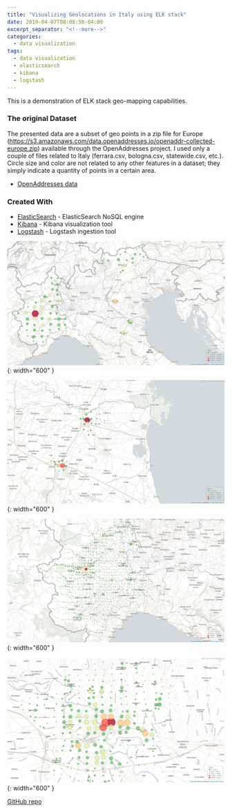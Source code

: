 ```yaml
---
title: "Visualizing Geolocations in Italy using ELK stack"
date: 2019-04-07T08:08:50-04:00
excerpt_separator: "<!--more-->"
categories:
  - data visualization
tags:
  - data visualization
  - elasticsearch
  - kibana
  - logstash
---
```


This is a demonstration of ELK stack geo-mapping capabilities.

<!--more-->

### The original Dataset

The presented data are a subset of geo points in a zip file for Europe (https://s3.amazonaws.com/data.openaddresses.io/openaddr-collected-europe.zip) available through the OpenAddresses project. I used only a couple of files related to Italy (ferrara.csv, bologna.csv, statewide.csv, etc.). Circle size and color are not related to any other features in a dataset; they simply indicate a quantity of points in a certain area.

* [OpenAddresses data](http://results.openaddresses.io/)


### Created With

* [ElasticSearch](https://www.elastic.co/) - ElasticSearch NoSQL engine
* [Kibana](https://www.elastic.co/products/kibana) - Kibana visualization tool
* [Logstash](https://www.elastic.co/products/logstash) - Logstash ingestion tool


![alt text](https://raw.githubusercontent.com/matkosoric/Data-Visualizations/master/Elasticsearch/ItalyGeoLocations/1.NorthItaly.png?raw=true "Title"){: width="600" }

![alt text](https://raw.githubusercontent.com/matkosoric/Data-Visualizations/master/Elasticsearch/ItalyGeoLocations/2.BolognaFerrara.png?raw=true "Title"){: width="600" }

![alt text](https://raw.githubusercontent.com/matkosoric/Data-Visualizations/master/Elasticsearch/ItalyGeoLocations/3.PiemonteRegion.png?raw=true "Title"){: width="600" }

![alt text](https://raw.githubusercontent.com/matkosoric/Data-Visualizations/master/Elasticsearch/ItalyGeoLocations/4.Verona.png?raw=true "Title"){: width="600" }



[GitHub repo](https://github.com/matkosoric/Data-Visualizations/tree/master/Elasticsearch/ItalyGeoLocations)

